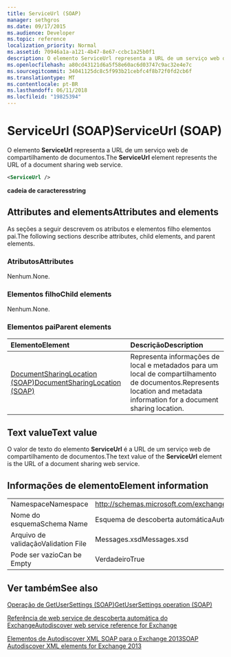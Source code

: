 ```yaml
---
title: ServiceUrl (SOAP)
manager: sethgros
ms.date: 09/17/2015
ms.audience: Developer
ms.topic: reference
localization_priority: Normal
ms.assetid: 70946a1a-a121-4b47-8e67-ccbc1a25b0f1
description: O elemento ServiceUrl representa a URL de um serviço web de compartilhamento de documentos.
ms.openlocfilehash: a80cd43121d6a5f58e60ac6d03747c9ac32e4e7c
ms.sourcegitcommit: 34041125dc8c5f993b21cebfc4f8b72f0fd2cb6f
ms.translationtype: MT
ms.contentlocale: pt-BR
ms.lasthandoff: 06/11/2018
ms.locfileid: "19825394"
---
```

# <a name="serviceurl-soap"></a><span data-ttu-id="a0e6a-103">ServiceUrl (SOAP)</span><span class="sxs-lookup"><span data-stu-id="a0e6a-103">ServiceUrl (SOAP)</span></span>

<span data-ttu-id="a0e6a-104">O elemento **ServiceUrl** representa a URL de um serviço web de compartilhamento de documentos.</span><span class="sxs-lookup"><span data-stu-id="a0e6a-104">The **ServiceUrl** element represents the URL of a document sharing web service.</span></span> 
  
```XML
<ServiceUrl />
```

 <span data-ttu-id="a0e6a-105">**cadeia de caracteres**</span><span class="sxs-lookup"><span data-stu-id="a0e6a-105">**string**</span></span>
## <a name="attributes-and-elements"></a><span data-ttu-id="a0e6a-106">Attributes and elements</span><span class="sxs-lookup"><span data-stu-id="a0e6a-106">Attributes and elements</span></span>

<span data-ttu-id="a0e6a-107">As seções a seguir descrevem os atributos e elementos filho elementos pai.</span><span class="sxs-lookup"><span data-stu-id="a0e6a-107">The following sections describe attributes, child elements, and parent elements.</span></span>
  
### <a name="attributes"></a><span data-ttu-id="a0e6a-108">Atributos</span><span class="sxs-lookup"><span data-stu-id="a0e6a-108">Attributes</span></span>

<span data-ttu-id="a0e6a-109">Nenhum.</span><span class="sxs-lookup"><span data-stu-id="a0e6a-109">None.</span></span>
  
### <a name="child-elements"></a><span data-ttu-id="a0e6a-110">Elementos filho</span><span class="sxs-lookup"><span data-stu-id="a0e6a-110">Child elements</span></span>

<span data-ttu-id="a0e6a-111">Nenhum.</span><span class="sxs-lookup"><span data-stu-id="a0e6a-111">None.</span></span>
  
### <a name="parent-elements"></a><span data-ttu-id="a0e6a-112">Elementos pai</span><span class="sxs-lookup"><span data-stu-id="a0e6a-112">Parent elements</span></span>

|<span data-ttu-id="a0e6a-113">**Elemento**</span><span class="sxs-lookup"><span data-stu-id="a0e6a-113">**Element**</span></span>|<span data-ttu-id="a0e6a-114">**Descrição**</span><span class="sxs-lookup"><span data-stu-id="a0e6a-114">**Description**</span></span>|
|:-----|:-----|
|[<span data-ttu-id="a0e6a-115">DocumentSharingLocation (SOAP)</span><span class="sxs-lookup"><span data-stu-id="a0e6a-115">DocumentSharingLocation (SOAP)</span></span>](documentsharinglocation-soap.md) <br/> |<span data-ttu-id="a0e6a-116">Representa informações de local e metadados para um local de compartilhamento de documentos.</span><span class="sxs-lookup"><span data-stu-id="a0e6a-116">Represents location and metadata information for a document sharing location.</span></span>  <br/> |
   
## <a name="text-value"></a><span data-ttu-id="a0e6a-117">Text value</span><span class="sxs-lookup"><span data-stu-id="a0e6a-117">Text value</span></span>

<span data-ttu-id="a0e6a-118">O valor de texto do elemento **ServiceUrl** é a URL de um serviço web de compartilhamento de documentos.</span><span class="sxs-lookup"><span data-stu-id="a0e6a-118">The text value of the **ServiceUrl** element is the URL of a document sharing web service.</span></span> 
  
## <a name="element-information"></a><span data-ttu-id="a0e6a-119">Informações de elemento</span><span class="sxs-lookup"><span data-stu-id="a0e6a-119">Element information</span></span>

|||
|:-----|:-----|
|<span data-ttu-id="a0e6a-120">Namespace</span><span class="sxs-lookup"><span data-stu-id="a0e6a-120">Namespace</span></span>  <br/> |http://schemas.microsoft.com/exchange/2010/Autodiscover  <br/> |
|<span data-ttu-id="a0e6a-121">Nome do esquema</span><span class="sxs-lookup"><span data-stu-id="a0e6a-121">Schema Name</span></span>  <br/> |<span data-ttu-id="a0e6a-122">Esquema de descoberta automática</span><span class="sxs-lookup"><span data-stu-id="a0e6a-122">Autodiscover schema</span></span>  <br/> |
|<span data-ttu-id="a0e6a-123">Arquivo de validação</span><span class="sxs-lookup"><span data-stu-id="a0e6a-123">Validation File</span></span>  <br/> |<span data-ttu-id="a0e6a-124">Messages.xsd</span><span class="sxs-lookup"><span data-stu-id="a0e6a-124">Messages.xsd</span></span>  <br/> |
|<span data-ttu-id="a0e6a-125">Pode ser vazio</span><span class="sxs-lookup"><span data-stu-id="a0e6a-125">Can be Empty</span></span>  <br/> |<span data-ttu-id="a0e6a-126">Verdadeiro</span><span class="sxs-lookup"><span data-stu-id="a0e6a-126">True</span></span>  <br/> |
   
## <a name="see-also"></a><span data-ttu-id="a0e6a-127">Ver também</span><span class="sxs-lookup"><span data-stu-id="a0e6a-127">See also</span></span>



[<span data-ttu-id="a0e6a-128">Operação de GetUserSettings (SOAP)</span><span class="sxs-lookup"><span data-stu-id="a0e6a-128">GetUserSettings operation (SOAP)</span></span>](getusersettings-operation-soap.md)


[<span data-ttu-id="a0e6a-129">Referência de web service de descoberta automática do Exchange</span><span class="sxs-lookup"><span data-stu-id="a0e6a-129">Autodiscover web service reference for Exchange</span></span>](autodiscover-web-service-reference-for-exchange.md)
  
[<span data-ttu-id="a0e6a-130">Elementos de Autodiscover XML SOAP para o Exchange 2013</span><span class="sxs-lookup"><span data-stu-id="a0e6a-130">SOAP Autodiscover XML elements for Exchange 2013</span></span>](soap-autodiscover-xml-elements-for-exchange-2013.md)

